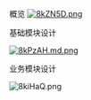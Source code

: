 概览
[![8kZN5D.png](https://s2.ax1x.com/2020/03/11/8kZN5D.png)](https://imgchr.com/i/8kZN5D)

基础模块设计

[![8kPzAH.md.png](https://s2.ax1x.com/2020/03/11/8kPzAH.md.png)](https://imgchr.com/i/8kPzAH)

业务模块设计

![8kiHaQ.png](https://s2.ax1x.com/2020/03/11/8kiHaQ.png)

